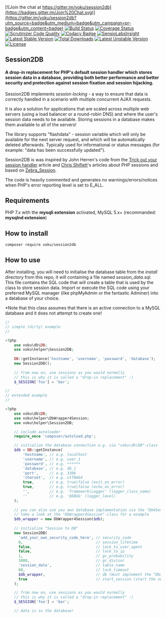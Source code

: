 [![Join the chat at https://gitter.im/voku/session2db](https://badges.gitter.im/Join%20Chat.svg)](https://gitter.im/voku/session2db?utm_source=badge&utm_medium=badge&utm_campaign=pr-badge&utm_content=badge)
[![Build Status](https://travis-ci.org/voku/session2db.svg?branch=master)](https://travis-ci.org/voku/session2db)
[![Coverage Status](https://coveralls.io/repos/github/voku/session2db/badge.svg?branch=master)](https://coveralls.io/github/voku/session2db?branch=master)
[![Scrutinizer Code Quality](https://scrutinizer-ci.com/g/voku/session2db/badges/quality-score.png?b=master)](https://scrutinizer-ci.com/g/voku/session2db/?branch=master)
[![Codacy Badge](https://api.codacy.com/project/badge/Grade/836db772ff9443b18103d6a6c6ee35eb)](https://www.codacy.com/app/voku/session2db)
[![SensioLabsInsight](https://insight.sensiolabs.com/projects/32d82172-bf23-4b04-bef9-86c64d498763/mini.png)](https://insight.sensiolabs.com/projects/32d82172-bf23-4b04-bef9-86c64d498763)
[![Latest Stable Version](https://poser.pugx.org/voku/session2db/v/stable)](https://packagist.org/packages/voku/session2db) 
[![Total Downloads](https://poser.pugx.org/voku/session2db/downloads)](https://packagist.org/packages/voku/session2db) 
[![Latest Unstable Version](https://poser.pugx.org/voku/session2db/v/unstable)](https://packagist.org/packages/voku/session2db)
[![License](https://poser.pugx.org/voku/session2db/license)](https://packagist.org/packages/voku/session2db)

## Session2DB

#### A drop-in replacement for PHP's default session handler which stores session data in a database, providing both better performance and better security and protection against session fixation and session hijacking.

Session2DB implements *session locking* - a way to ensure that data is correctly handled in a scenario with multiple concurrent AJAX requests.

It is also a solution for applications that are scaled across multiple web servers (using a load balancer or a round-robin DNS) and where the user's session data needs to be available. Storing sessions in a database makes them available to all of the servers!

The library supports "flashdata" - session variable which will only be available for the next server request, and which will be automatically deleted afterwards. Typically used for informational or status messages (for example: "data has been successfully updated").

Session2DB is was inspired by John Herren's code from the [Trick out your session handler](http://devzone.zend.com/413/trick-out-your-session-handler/) article and [Chris Shiflett](http://shiflett.org/articles/the-truth-about-sessions)'s articles about PHP sessions and based on [Zebra_Session](https://github.com/stefangabos/Zebra_Session). 

The code is heavily commented and generates no warnings/errors/notices when PHP's error reporting level is set to E_ALL.

## Requirements

PHP 7.x with the **mysqli extension** activated, MySQL 5.x+ (recommanded: **mysqlnd extension**)

## How to install

```shell
composer require voku/session2db
```

## How to use

After installing, you will need to initialise the database table from the *install* directory from this repo, it will containing a file named *session_data.sql*. This file contains the SQL code that will create a table that is used by the class to store session data. Import or execute the SQL code using your preferred MySQL manager (like phpMyAdmin or the fantastic Adminer) into a database of your choice.

*Note that this class assumes that there is an active connection to a MySQL database and it does not attempt to create one!

```php
//
// simple (dirty) example
//

<?php
    use voku\db\DB;
    use voku\helper\Session2DB;
    
    DB::getInstance('hostname', 'username', 'password', 'database');
    new Session2DB();
    
    // from now on, use sessions as you would normally
    // this is why it is called a "drop-in replacement" :)
    $_SESSION['foo'] = 'bar';
```

```php
//
// extended example
//

<?php
    use voku\db\DB;
    use voku\helper\DbWrapper4Session;
    use voku\helper\Session2DB;

    // include autoloader
    require_once 'composer/autoload.php';

    // initialize the database connection e.g. via "voku\db\DB"-class
    $db = DB::getInstance(
        'hostname', // e.g. localhost
        'username', // e.g. user_1
        'password', // e.g. ******
        'database', // e.g. db_1
        'port',     // e.g. 3306
        'charset',  // e.g. utf8mb4
        true,       // e.g. true|false (exit_on_error)
        true,       // e.g. true|false (echo_on_error)
        '',         // e.g. 'framework\Logger' (logger_class_name)
        ''          // e.g. 'DEBUG' (logger_level)
    );
    
    // you can also use you own database implementation via the "Db4Session"-interface,
    // take a look at the "DbWrapper4Session"-class for a example
    $db_wrapper = new DbWrapper4Session($db);
    
    // initialize "Session to DB"
    new Session2DB(
      'add_your_own_security_code_here', // security_code
      0,                                 // session_lifetime
      false,                             // lock_to_user_agent 
      false,                             // lock_to_ip
      1,                                 // gc_probability 
      1000,                              // gc_divisor 
      'session_data',                    // table_name
      60,                                // lock_timeout 
      $db_wrapper,                       // db (must implement the "Db4Session"-interface)
      true                               // start_session (start the session-handling automatically, otherwise you need to use session2db->start() afterwards)
    );

    // from now on, use sessions as you would normally
    // this is why it is called a "drop-in replacement" :)
    $_SESSION['foo'] = 'bar';

    // data is in the database!
```
